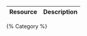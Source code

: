 <!--
@title Category
@author Moltin Ltd
@description Category end-points
@order 2.0
-->

Resource | Description
---------|------------
{% Category %}